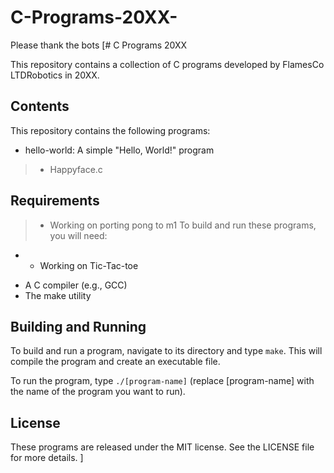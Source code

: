 # C-Programs-20XX-
Please thank the bots 
[# C Programs 20XX

This repository contains a collection of C programs developed by FlamesCo LTDRobotics in 20XX.

## Contents


This repository contains the following programs:

- hello-world: A simple "Hello, World!" program
 > * Happyface.c
## Requirements
> * Working on porting pong to m1 
To build and run these programs, you will need:
* - Working on Tic-Tac-toe 

- A C compiler (e.g., GCC)
- The make utility

## Building and Running

To build and run a program, navigate to its directory and type `make`. This will compile the program and create an executable file.

To run the program, type `./[program-name]` (replace [program-name] with the name of the program you want to run).

## License

These programs are released under the MIT license. See the LICENSE file for more details.
]

